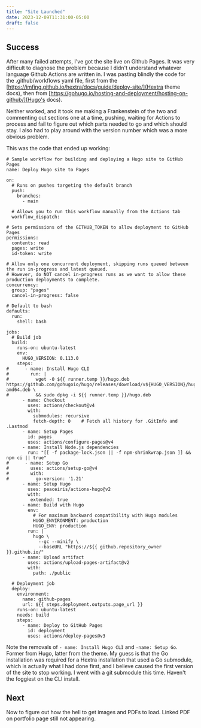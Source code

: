 ```yaml
---
title: "Site Launched"
date: 2023-12-09T11:31:00-05:00
draft: false
---
```


## Success

After many failed attempts, I've got the site live on Github Pages. It was very difficult to diagnose the problem because I didn't understand whatever language Github Actions are written in. I was pasting blindly the code for the .github/workflows yaml file, first from the [https://imfing.github.io/hextra/docs/guide/deploy-site/](Hextra theme docs), then from [https://gohugo.io/hosting-and-deployment/hosting-on-github/](Hugo's docs). 

Neither worked, and it took me making a Frankenstein of the two and commenting out sections one at a time, pushing, waiting for Actions to process and fail to figure out which parts needed to go and which should stay. I also had to play around with the version number which was a more obvious problem. 

This was the code that ended up working: 

```
# Sample workflow for building and deploying a Hugo site to GitHub Pages
name: Deploy Hugo site to Pages

on:
  # Runs on pushes targeting the default branch
  push:
    branches: 
      - main

  # Allows you to run this workflow manually from the Actions tab
  workflow_dispatch:

# Sets permissions of the GITHUB_TOKEN to allow deployment to GitHub Pages
permissions:
  contents: read
  pages: write
  id-token: write

# Allow only one concurrent deployment, skipping runs queued between the run in-progress and latest queued.
# However, do NOT cancel in-progress runs as we want to allow these production deployments to complete.
concurrency:
  group: "pages"
  cancel-in-progress: false

# Default to bash
defaults:
  run:
    shell: bash

jobs:
  # Build job
  build:
    runs-on: ubuntu-latest
    env:
      HUGO_VERSION: 0.113.0
    steps:
#      - name: Install Hugo CLI
#        run: | 
#          wget -0 ${{ runner.temp }}/hugo.deb https://github.com/gohugoio/hugo/releases/download/v${HUGO_VERSION}/hugo_extended_${HUGO_VERSION}_linux-amd64.deb \
#          && sudo dpkg -i ${{ runner.temp }}/hugo.deb
      - name: Checkout
        uses: actions/checkout@v4
        with:
          submodules: recursive
          fetch-depth: 0    # Fetch all history for .GitInfo and .Lastmod
      - name: Setup Pages
        id: pages
        uses: actions/configure-pages@v4
      - name: Install Node.js dependencies
        run: "[[ -f package-lock.json || -f npm-shrinkwrap.json ]] && npm ci || true"
#      - name: Setup Go
#        uses: actions/setup-go@v4
#        with:
#          go-version: '1.21'
      - name: Setup Hugo
        uses: peaceiris/actions-hugo@v2
        with:
         extended: true
      - name: Build with Hugo
        env:
          # For maximum backward compatibility with Hugo modules
          HUGO_ENVIRONMENT: production
          HUGO_ENV: production
        run: |
          hugo \
            --gc --minify \
            --baseURL "https://${{ github.repository_owner }}.github.io/"          
      - name: Upload artifact
        uses: actions/upload-pages-artifact@v2
        with:
          path: ./public

  # Deployment job
  deploy:
    environment:
      name: github-pages
      url: ${{ steps.deployment.outputs.page_url }}
    runs-on: ubuntu-latest
    needs: build
    steps:
      - name: Deploy to GitHub Pages
        id: deployment
        uses: actions/deploy-pages@v3
```

Note the removals of `- name: Install Hugo CLI` and `-name: Setup Go`. Former from Hugo, latter from the theme. My guess is that the Go installation was required for a Hextra installation that used a Go submodule, which is actually what I had done first, and I believe caused the first version of the site to stop working. I went with a git submodule this time. Haven't the foggiest on the CLI install. 

## Next

Now to figure out how the hell to get images and PDFs to load. Linked PDF on portfolio page still not appearing. 